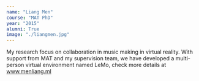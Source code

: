 ```yaml
---
name: "Liang Men"
course: "MAT PhD"
year: "2015"
alumni: True
image: "./liangmen.jpg"
---
```

My research focus on collaboration in music making in virtual reality. With support from MAT and my supervision team, we have developed a multi-person virtual environment named LeMo, check more details at www.menliang.ml